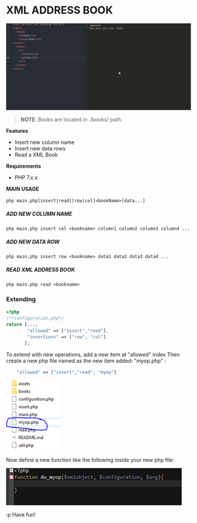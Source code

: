 # XML ADDRESS BOOK

![assets/example.gif](assets/example.gif)



> **NOTE**: Books are located in ./books/ path.



**Features**

- Insert new column name
- Insert new data rows 
- Read a XML Book

**Requirements**

* PHP 7.x.x

**MAIN USAGE**

`php main.php[insert|read][row|col]<bookName>[data...]` 

##### ADD NEW COLUMN NAME

```
php main.php insert col <bookname> column1 column2 column3 column4 ...
```

##### ADD NEW DATA ROW

```
php main.php insert row <bookname> data1 data2 data3 data4 ...
```

##### READ XML ADDRESS BOOK

```
php main.php read <bookname>
```

### Extending

```php
<?php
/**configuration.php*/
return [...,
        "allowed" => ["insert","read"],
        "insertions" => ["row", "col"]
       ];
```

To extend with new operations, add a new item at "allowed" index Then create a new php file named as the new item added:  "myop.php" :

```php
    "allowed" => ["insert","read", "myop"]
```
![](assets/Captura.png)

Now define a new function like the following inside your new php file:

![](assets/interface.png)



:p Have fun!